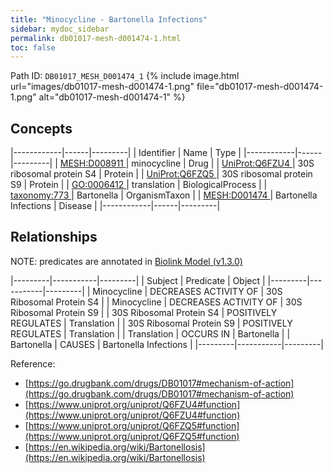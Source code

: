 ```yaml
---
title: "Minocycline - Bartonella Infections"
sidebar: mydoc_sidebar
permalink: db01017-mesh-d001474-1.html
toc: false 
---
```



Path ID: `DB01017_MESH_D001474_1`
{% include image.html url="images/db01017-mesh-d001474-1.png" file="db01017-mesh-d001474-1.png" alt="db01017-mesh-d001474-1" %}

## Concepts

|------------|------|---------|
| Identifier | Name | Type    |
|------------|------|---------|
| <a href="https://identifiers.org/MESH:D008911">MESH:D008911 </a> | minocycline | Drug |
| <a href="https://identifiers.org/UniProt:Q6FZU4">UniProt:Q6FZU4 </a> | 30S ribosomal protein S4 | Protein |
| <a href="https://identifiers.org/UniProt:Q6FZQ5">UniProt:Q6FZQ5 </a> | 30S ribosomal protein S9 | Protein |
| <a href="https://identifiers.org/GO:0006412">GO:0006412 </a> | translation | BiologicalProcess |
| <a href="https://identifiers.org/taxonomy:773">taxonomy:773 </a> | Bartonella | OrganismTaxon |
| <a href="https://identifiers.org/MESH:D001474">MESH:D001474 </a> | Bartonella Infections | Disease |
|------------|------|---------|

## Relationships


NOTE: predicates are annotated in <a href="https://github.com/biolink/biolink-model/releases/tag/v1.3.0">Biolink Model (v1.3.0)</a>

|---------|-----------|---------|
| Subject | Predicate | Object  |
|---------|-----------|---------|
| Minocycline | DECREASES ACTIVITY OF | 30S Ribosomal Protein S4 |
| Minocycline | DECREASES ACTIVITY OF | 30S Ribosomal Protein S9 |
| 30S Ribosomal Protein S4 | POSITIVELY REGULATES | Translation |
| 30S Ribosomal Protein S9 | POSITIVELY REGULATES | Translation |
| Translation | OCCURS IN | Bartonella |
| Bartonella | CAUSES | Bartonella Infections |
|---------|-----------|---------|

Reference: 
  - [https://go.drugbank.com/drugs/DB01017#mechanism-of-action](https://go.drugbank.com/drugs/DB01017#mechanism-of-action)
  - [https://www.uniprot.org/uniprot/Q6FZU4#function](https://www.uniprot.org/uniprot/Q6FZU4#function)
  - [https://www.uniprot.org/uniprot/Q6FZQ5#function](https://www.uniprot.org/uniprot/Q6FZQ5#function)
  - [https://en.wikipedia.org/wiki/Bartonellosis](https://en.wikipedia.org/wiki/Bartonellosis)
